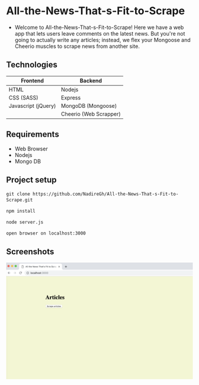 # All-the-News-That-s-Fit-to-Scrape

* Welcome to All-the-News-That-s-Fit-to-Scrape! Here we have a web app that lets users leave comments on the latest news. But you're not going to actually write any articles; instead, we flex your Mongoose and Cheerio muscles to scrape news from another site.

##  Technologies

| Frontend  | Backend |
| ------------- | ------------- |
| HTML | Nodejs |
| CSS (SASS) | Express |
| Javascript (jQuery) | MongoDB (Mongoose)|
|  | Cheerio (Web Scrapper) |

## Requirements
* Web Browser
* Nodejs
* Mongo DB


## Project setup
```
git clone https://github.com/NadireGh/All-the-News-That-s-Fit-to-Scrape.git
```
```
npm install
```
```
node server.js
```
```
open browser on localhost:3000
```

## Screenshots

![alt text](Image/ReadMe.png )
